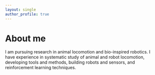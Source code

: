 ```yaml
---
layout: single
author_profile: true
---
```

# About me
I am pursuing research in animal locomotion and bio-inspired robotics. I have experience in systematic study of animal and robot locomotion, developing tools and methods, building robots and sensors, and reinforcement learning techniques.
